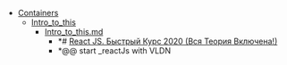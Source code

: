 - <a href = "F:\Node_projects\Node_Way\NBase\_Md\_Index\_ReactJs\Containers\cat.Containers\dir.Containers.md">Containers</a>
    - <a href = "F:\Node_projects\Node_Way\NBase\_Md\_Index\_ReactJs\Containers\Intro_to_this\cat.Intro_to_this\dir.Intro_to_this.md">Intro_to_this</a>
        - <a href = "F:\Node_projects\Node_Way\NBase\_Md\_Index\_ReactJs\Containers\Intro_to_this\Intro_to_this.md">Intro_to_this.md</a>
            - *# [React JS. Быстрый Курс 2020 (Вся Теория Включена!)](https://www.youtube.com/watch?v=xJZa2_aldDs&t=1397s&ab_channel=%D0%92%D0%BB%D0%B0%D0%B4%D0%B8%D0%BB%D0%B5%D0%BD%D0%9C%D0%B8%D0%BD%D0%B8%D0%BD)
            - *@@ start _reactJs with VLDN
    
